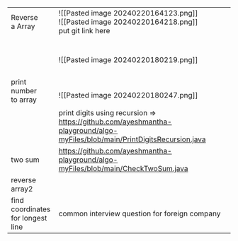 |                                       |                                                                                                                                                                                                                                        |
| ------------------------------------- | -------------------------------------------------------------------------------------------------------------------------------------------------------------------------------------------------------------------------------------- |
| Reverse <br>a Array                   | ![[Pasted image 20240220164123.png]]<br>![[Pasted image 20240220164218.png]]<br>put git link here<br>                                                                                                                                  |
| print number<br>to array              | <br><br>![[Pasted image 20240220180219.png]]<br><br><br><br>![[Pasted image 20240220180247.png]]<br><br>print digits using recursion => https://github.com/ayeshmantha-playground/algo-myFiles/blob/main/PrintDigitsRecursion.java<br> |
| two sum                               | https://github.com/ayeshmantha-playground/algo-myFiles/blob/main/CheckTwoSum.java                                                                                                                                                      |
| reverse array2                        |                                                                                                                                                                                                                                        |
| find coordinates <br>for longest line | common interview question for foreign company                                                                                                                                                                                          |
